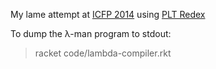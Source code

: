 My lame attempt at [ICFP 2014](http://icfpcontest.org/) using [PLT Redex](http://redex.racket-lang.org/)

To dump the λ-man program to stdout:
> racket code/lambda-compiler.rkt
